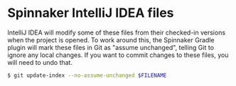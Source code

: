 # Spinnaker IntelliJ IDEA files

IntelliJ IDEA will modify some of these files from their checked-in versions when the project is
opened. To work around this, the Spinnaker Gradle plugin will mark these files in Git as "assume
unchanged", telling Git to ignore any local changes. If you want to commit changes to these files,
you will need to undo that.

```bash
$ git update-index --no-assume-unchanged $FILENAME
``` 
